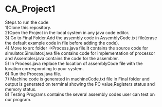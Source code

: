 # CA_Project1
Steps to run the code:<br>
1)Clone this repository.<br>
2)Open the Project in the local system in any java code editor.<br>
3) Go to Final Folder.Add the assembly code in AssemblyCode.txt file(erase the default example code in file before adding the code).<br>
4) Move to src folder ->Process.java file.It contains the source code for simulator.Simulator.java file contains code for implementation of processor and Assembler.java contains the code for the assembler.<br>
5) In Process.java replace the location of assemblyCode file with the location corresponding to your system.<br>
6) Run the Process.java file.<br>
7) Machine code is generated in machineCode.txt file in Final folder and output is generated on terminal showing the PC value,Registers status and memory status.<br>
8) Testing Programs contains the several assembly codes user can test on our program.<br>
